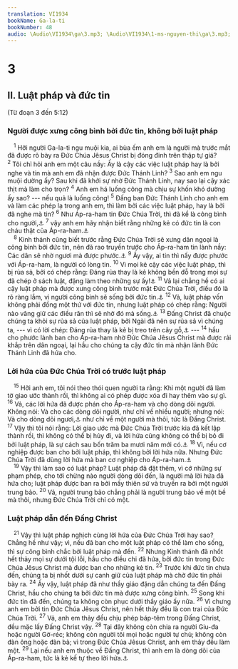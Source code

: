 ```yaml
---
translation: VI1934
bookName: Ga-la-ti 
bookNumber: 48
audio: \Audio\VI1934\ga\3.mp3; \Audio\VI1934\1-ms-nguyen-thi\ga\3.mp3; \Audio\VI1934\2-ms-david-dong\ga\3.mp3
---
```


<div class="title"><h1>3</h1><h2>II. Luật pháp và đức tin</h2><p>(Từ đoạn 3 đến 5:12)</p><h3>Người được xưng công bình bởi đức tin, không bởi luật pháp</h3></div>
<span class="verse ga_3_1"> <sup>1</sup> Hỡi người Ga-la-ti ngu muội kia, ai bùa ếm anh em là người mà trước mắt đã được rõ bày ra Đức Chúa Jêsus Christ bị đóng đinh trên thập tự giá? </span>
<span class="verse ga_3_2"><sup>2</sup> Tôi chỉ hỏi anh em một câu nầy: Ấy là cậy các việc luật pháp hay là bởi nghe và tin mà anh em đã nhận được Đức Thánh Linh? </span>
<span class="verse ga_3_3"><sup>3</sup> Sao anh em ngu muội dường ấy? Sau khi đã khởi sự nhờ Đức Thánh Linh, nay sao lại cậy xác thịt mà làm cho trọn? </span>
<span class="verse ga_3_4"><sup>4</sup> Anh em há luống công mà chịu sự khốn khó dường ấy sao? --- nếu quả là luống công! </span>
<span class="verse ga_3_5"><sup>5</sup> Đấng ban Đức Thánh Linh cho anh em và làm các phép lạ trong anh em, thì làm bởi các việc luật pháp, hay là bởi đã nghe mà tin? </span>
<span class="verse ga_3_6"><sup>6</sup> Như Áp-ra-ham tin Đức Chúa Trời, thì đã kể là công bình cho người,<a data-toggle="tooltip" data-placement="bottom" title="Sa 15:6; Ro 4:3">⚓</a></span>
<span class="verse ga_3_7"><sup>7</sup> vậy anh em hãy nhận biết rằng những kẻ có đức tin là con cháu thật của Áp-ra-ham.<a data-toggle="tooltip" data-placement="bottom" title="Ro 4:16">⚓</a><br/></span>
<span class="verse ga_3_8"> <sup>8</sup> Kinh thánh cũng biết trước rằng Đức Chúa Trời sẽ xưng dân ngoại là công bình bởi đức tin, nên đã rao truyền trước cho Áp-ra-ham tin lành nầy: Các dân sẽ nhờ ngươi mà được phước.<a data-toggle="tooltip" data-placement="bottom" title="Sa 12:3; 18:18; 22:18">⚓</a></span>
<span class="verse ga_3_9"><sup>9</sup> Ấy vậy, ai tin thì nấy được phước với Áp-ra-ham, là người có lòng tin. </span>
<span class="verse ga_3_10"><sup>10</sup> Vì mọi kẻ cậy các việc luật pháp, thì bị rủa sả, bởi có chép rằng: Đáng rủa thay là kẻ không bền đỗ trong mọi sự đã chép ở sách luật, đặng làm theo những sự ấy!<a data-toggle="tooltip" data-placement="bottom" title="Phu 27:26">⚓</a></span>
<span class="verse ga_3_11"><sup>11</sup> Vả lại chẳng hề có ai cậy luật pháp mà được xưng công bình trước mặt Đức Chúa Trời, điều đó là rõ ràng lắm, vì người công bình sẽ sống bởi đức tin.<a data-toggle="tooltip" data-placement="bottom" title="Ha 2:4">⚓</a></span>
<span class="verse ga_3_12"><sup>12</sup> Vả, luật pháp vốn không phải đồng một thứ với đức tin, nhưng luật pháp có chép rằng: Người nào vâng giữ các điều răn thì sẽ nhờ đó mà sống.<a data-toggle="tooltip" data-placement="bottom" title="Le 18:5">⚓</a></span>
<span class="verse ga_3_13"><sup>13</sup> Đấng Christ đã chuộc chúng ta khỏi sự rủa sả của luật pháp, bởi Ngài đã nên sự rủa sả vì chúng ta, --- vì có lời chép: Đáng rủa thay là kẻ bị treo trên cây gỗ,<a data-toggle="tooltip" data-placement="bottom" title="Phu 21:23">⚓</a> --- </span>
<span class="verse ga_3_14"><sup>14</sup> hầu cho phước lành ban cho Áp-ra-ham nhờ Đức Chúa Jêsus Christ mà được rải khắp trên dân ngoại, lại hầu cho chúng ta cậy đức tin mà nhận lãnh Đức Thánh Linh đã hứa cho. <br/></span>
<div class="title"><h3>Lời hứa của Đức Chúa Trời có trước luật pháp</h3></div>
<span class="verse ga_3_15"> <sup>15</sup> Hỡi anh em, tôi nói theo thói quen người ta rằng: Khi một người đã làm tờ giao ước thành rồi, thì không ai có phép được xóa đi hay thêm vào sự gì. </span>
<span class="verse ga_3_16"><sup>16</sup> Vả, các lời hứa đã được phán cho Áp-ra-ham và cho dòng dõi người. Không nói: Và cho các dòng dõi người, như chỉ về nhiều người; nhưng nói: Và cho dòng dõi ngươi,<a data-toggle="tooltip" data-placement="bottom" title="Sa 12:7; 13:15; 17:8; 24:7">⚓</a> như chỉ về một người mà thôi, tức là Đấng Christ. </span>
<span class="verse ga_3_17"><sup>17</sup> Vậy thì tôi nói rằng: Lời giao ước mà Đức Chúa Trời trước kia đã kết lập thành rồi, thì không có thể bị hủy đi, và lời hứa cũng không có thể bị bỏ đi bởi luật pháp, là sự cách sau bốn trăm ba mươi năm mới có.<a data-toggle="tooltip" data-placement="bottom" title="Xu 12:40">⚓</a></span>
<span class="verse ga_3_18"><sup>18</sup> Vì, nếu cơ nghiệp được ban cho bởi luật pháp, thì không bởi lời hứa nữa. Nhưng Đức Chúa Trời đã dùng lời hứa mà ban cơ nghiệp cho Áp-ra-ham.<a data-toggle="tooltip" data-placement="bottom" title="Ro 4:14">⚓</a><br/></span>
<span class="verse ga_3_19"> <sup>19</sup> Vậy thì làm sao có luật pháp? Luật pháp đã đặt thêm, vì cớ những sự phạm phép, cho tới chừng nào người dòng dõi đến, là người mà lời hứa đã hứa cho; luật pháp được ban ra bởi mấy thiên sứ và truyền ra bởi một người trung bảo. </span>
<span class="verse ga_3_20"><sup>20</sup> Vả, người trung bảo chẳng phải là người trung bảo về một bề mà thôi, nhưng Đức Chúa Trời chỉ có một. <br/></span>
<div class="title"><h3>Luật pháp dẫn đến Đấng Christ</h3></div>
<span class="verse ga_3_21"> <sup>21</sup> Vậy thì luật pháp nghịch cùng lời hứa của Đức Chúa Trời hay sao? Chẳng hề như vậy; vì, nếu đã ban cho một luật pháp có thể làm cho sống, thì sự công bình chắc bởi luật pháp mà đến. </span>
<span class="verse ga_3_22"><sup>22</sup> Nhưng Kinh thánh đã nhốt hết thảy mọi sự dưới tội lỗi, hầu cho điều chi đã hứa, bởi đức tin trong Đức Chúa Jêsus Christ mà được ban cho những kẻ tin. </span>
<span class="verse ga_3_23"><sup>23</sup> Trước khi đức tin chưa đến, chúng ta bị nhốt dưới sự canh giữ của luật pháp mà chờ đức tin phải bày ra. </span>
<span class="verse ga_3_24"><sup>24</sup> Ấy vậy, luật pháp đã như thầy giáo đặng dẫn chúng ta đến Đấng Christ, hầu cho chúng ta bởi đức tin mà được xưng công bình. </span>
<span class="verse ga_3_25"><sup>25</sup> Song khi đức tin đã đến, chúng ta không còn phục dưới thầy giáo ấy nữa. </span>
<span class="verse ga_3_26"><sup>26</sup> Vì chưng anh em bởi tin Đức Chúa Jêsus Christ, nên hết thảy đều là con trai của Đức Chúa Trời. </span>
<span class="verse ga_3_27"><sup>27</sup> Vả, anh em thảy đều chịu phép báp-têm trong Đấng Christ, đều mặc lấy Đấng Christ vậy. </span>
<span class="verse ga_3_28"><sup>28</sup> Tại đây không còn chia ra người Giu-đa hoặc người Gờ-réc; không còn người tôi mọi hoặc người tự chủ; không còn đàn ông hoặc đàn bà; vì trong Đức Chúa Jêsus Christ, anh em thảy đều làm một. </span>
<span class="verse ga_3_29"><sup>29</sup> Lại nếu anh em thuộc về Đấng Christ, thì anh em là dòng dõi của Áp-ra-ham, tức là kẻ kế tự theo lời hứa.<a data-toggle="tooltip" data-placement="bottom" title="Ro 4:13">⚓</a><br/></span>
